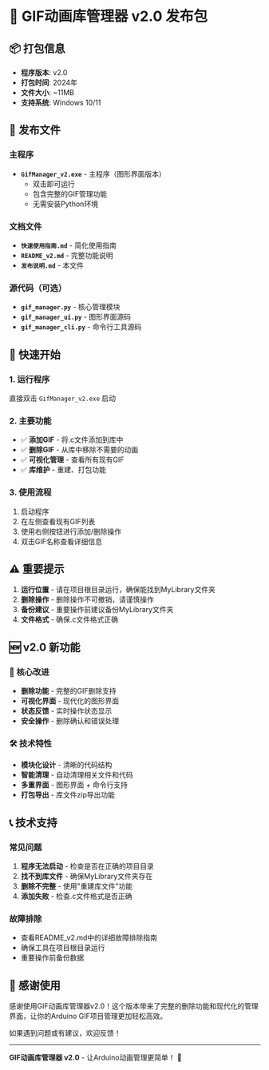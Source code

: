 # 🎉 GIF动画库管理器 v2.0 发布包

## 📦 打包信息

- **程序版本**: v2.0
- **打包时间**: 2024年
- **文件大小**: ~11MB
- **支持系统**: Windows 10/11

## 📁 发布文件

### 主程序
- **`GifManager_v2.exe`** - 主程序（图形界面版本）
  - 双击即可运行
  - 包含完整的GIF管理功能
  - 无需安装Python环境

### 文档文件
- **`快速使用指南.md`** - 简化使用指南
- **`README_v2.md`** - 完整功能说明
- **`发布说明.md`** - 本文件

### 源代码（可选）
- **`gif_manager.py`** - 核心管理模块
- **`gif_manager_ui.py`** - 图形界面源码
- **`gif_manager_cli.py`** - 命令行工具源码

## 🚀 快速开始

### 1. 运行程序
直接双击 `GifManager_v2.exe` 启动

### 2. 主要功能
- ✅ **添加GIF** - 将.c文件添加到库中
- ✅ **删除GIF** - 从库中移除不需要的动画
- ✅ **可视化管理** - 查看所有现有GIF
- ✅ **库维护** - 重建、打包功能

### 3. 使用流程
1. 启动程序
2. 在左侧查看现有GIF列表
3. 使用右侧按钮进行添加/删除操作
4. 双击GIF名称查看详细信息

## ⚠️ 重要提示

1. **运行位置** - 请在项目根目录运行，确保能找到MyLibrary文件夹
2. **删除操作** - 删除操作不可撤销，请谨慎操作
3. **备份建议** - 重要操作前建议备份MyLibrary文件夹
4. **文件格式** - 确保.c文件格式正确

## 🆕 v2.0 新功能

### 🎯 核心改进
- **删除功能** - 完整的GIF删除支持
- **可视化界面** - 现代化的图形界面
- **状态反馈** - 实时操作状态显示
- **安全操作** - 删除确认和错误处理

### 🛠️ 技术特性
- **模块化设计** - 清晰的代码结构
- **智能清理** - 自动清理相关文件和代码
- **多重界面** - 图形界面 + 命令行支持
- **打包导出** - 库文件zip导出功能

## 📞 技术支持

### 常见问题
1. **程序无法启动** - 检查是否在正确的项目目录
2. **找不到库文件** - 确保MyLibrary文件夹存在
3. **删除不完整** - 使用"重建库文件"功能
4. **添加失败** - 检查.c文件格式是否正确

### 故障排除
- 查看README_v2.md中的详细故障排除指南
- 确保工具在项目根目录运行
- 重要操作前备份数据

## 🎊 感谢使用

感谢使用GIF动画库管理器v2.0！这个版本带来了完整的删除功能和现代化的管理界面，让你的Arduino GIF项目管理更加轻松高效。

如果遇到问题或有建议，欢迎反馈！

---
**GIF动画库管理器 v2.0** - 让Arduino动画管理更简单！ 🚀 